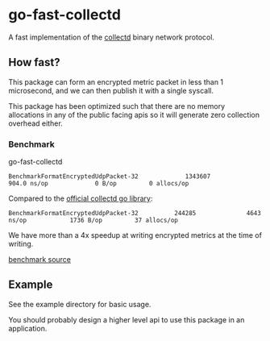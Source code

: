 # go-fast-collectd

A fast implementation of the [collectd](https://github.com/collectd) binary network protocol.

## How fast?

This package can form an encrypted metric packet in less than 1 microsecond, and we can then publish it
with a single syscall.

This package has been optimized such that there are no memory allocations in any of the public facing apis so it will generate zero collection overhead either.

### Benchmark

go-fast-collectd 

```
BenchmarkFormatEncryptedUdpPacket-32             1343607               904.0 ns/op             0 B/op         0 allocs/op
```

Compared to the [official collectd go library](https://github.com/collectd/go-collectd/blob/master/network/buffer.go):

```
BenchmarkFormatEncryptedUdpPacket-32          244285              4643 ns/op            1736 B/op         37 allocs/op
```

We have more than a 4x speedup at writing encrypted metrics at the time of writing.

[benchmark source](https://gist.github.com/andrewchambers/5e50a90b904e8b23d73f613ca82911fe)

## Example

See the example directory for basic usage.

You should probably design a higher level api to use this package in an application.